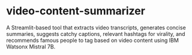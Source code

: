 # video-content-summarizer
A Streamlit-based tool that extracts video transcripts, generates concise summaries, suggests catchy captions, relevant hashtags for virality, and recommends famous people to tag based on video content using IBM Watsonx Mistral 7B.
